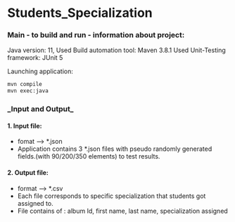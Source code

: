 # Students_Specialization

<h3>Main - to build and run - information about project:</h3>

Java version: 11, 
Used Build automation tool: Maven 3.8.1
Used Unit-Testing framework: JUnit 5

Launching application:
```bash
mvn compile
mvn exec:java
```
<h3>_Input and Output_</h3>
<h4>1. Input file:</h4>

* fomat --> *.json 
* Application contains 3 *.json files with pseudo randomly generated fields.(with 90/200/350 elements) to test results.

<h4>2. Output file:</h4>

* format --> *.csv
* Each file corresponds to specific specialization that students got assigned to.
* File contains of :  album Id, first name, last name, specialization assigned

